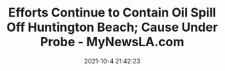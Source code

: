 ---
"title": "Efforts Continue to Contain Oil Spill Off Huntington Beach; Cause Under Probe - MyNewsLA.com"
"date": "2021-10-4 21:42:23"
"feed_name": "GOOGLENEWSDRILLING"
"feed_website": "https://news.google.com/search?q=drilling%2Bincident&hl=en-US&gl=US&ceid=US:en"
"feed_rss": "https://news.google.com/rss/search?q=drilling%2Bincident&hl=en-US&gl=US&ceid=US:en"
"link": "https://mynewsla.com/orange-county/2021/10/04/efforts-continue-to-contain-oil-spill-off-huntington-beach-cause-under-probe/"
"source": "{'href': 'https://mynewsla.com', 'title': 'MyNewsLA.com'}"
"file": "_posts/2021-1-1-c32611aa4a0510130e8e18045c67c16a5696d7a6.md"
"accident": "1"
"drilling": "1"
"dead": "0"
"injured": "0"
"arrested": "0"
"place": "unknown place"
"where": "unknown site"
"causes": "unknown"
"place_uri": "unknown place"
---